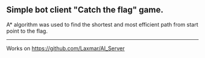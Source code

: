 ## Simple bot client "Catch the flag" game.
A* algorithm was used to find the shortest and most efficient path from start point to the flag.

---

Works on https://github.com/Laxmar/AI_Server